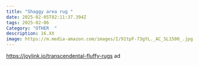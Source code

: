 ```yaml
---
title: "Shaggy area rug "
date: 2025-02-05T02:11:37.394Z
tags: 2025-02-06
Category: "OTHER  "
description: 16.XX
image: https://m.media-amazon.com/images/I/91tpF-73gYL._AC_SL1500_.jpg
---
```

https://joylink.io/transcendental-fluffy-rugs   ad